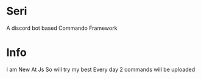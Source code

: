 # Seri
A discord bot based Commando Framework
# Info
I am New At Js So will try my best 
Every day 2 commands will be uploaded 
# 
